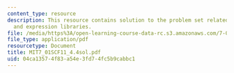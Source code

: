 ```yaml
---
content_type: resource
description: This resource contains solution to the problem set related to cDNA libraries
  and expression libraries.
file: /media/https%3A/open-learning-course-data-rc.s3.amazonaws.com/7-01sc-fundamentals-of-biology-fall-2011/04ca13574f83a54e3fd74fc5b9cabbc1_MIT7_01SCF11_4.4sol.pdf
file_type: application/pdf
resourcetype: Document
title: MIT7_01SCF11_4.4sol.pdf
uid: 04ca1357-4f83-a54e-3fd7-4fc5b9cabbc1
---
```

